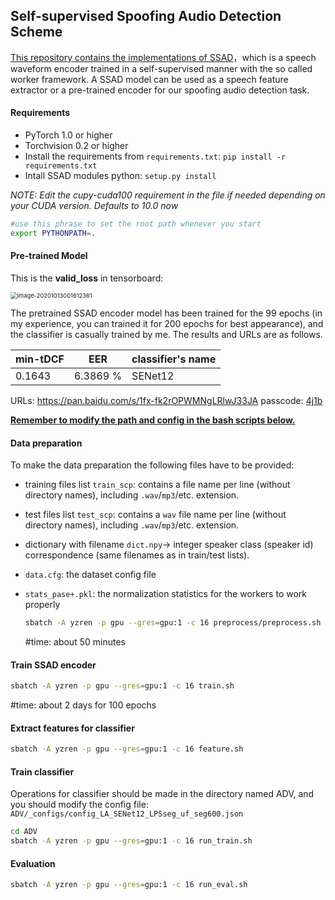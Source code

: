 ## Self-supervised Spoofing Audio Detection Scheme

<u>This repository contains the implementations of SSAD</u>，which is a speech waveform encoder trained in a self-supervised manner with the so called worker framework. A SSAD model can be used as a speech feature extractor or a pre-trained encoder for our spoofing audio detection task.

#### Requirements

- PyTorch 1.0 or higher
- Torchvision 0.2 or higher
- Install the requirements from `requirements.txt`: `pip install -r requirements.txt`
- Intall SSAD modules python: `setup.py install`

*NOTE: Edit the cupy-cuda100 requirement in the file if needed depending on your CUDA version. Defaults to 10.0 now*

```bash
#use this phrase to set the root path whenever you start
export PYTHONPATH=.
```



#### Pre-trained Model

This is the **valid_loss** in tensorboard:

<img src="https://github.com/DangerousQiang/SSAD/edit/main/images/valid_loss.png" alt="image-20201013001612361" style="zoom:67%;" />

The pretrained SSAD encoder model has been trained for the 99 epochs (in my experience, you can trained it for 200 epochs for best appearance), and the classifier is casually trained by me. The results and URLs are as follows.

| min-tDCF | EER      | classifier's name |
| -------- | -------- | ----------------- |
| 0.1643   | 6.3869 % | SENet12           |

URLs: https://pan.baidu.com/s/1fx-fk2rOPWMNgLRlwJ33JA  passcode: [4j1b]()



**<u>Remember to modify the path and config in the bash scripts below.</u>**

#### Data preparation

To make the data preparation the following files have to be provided:

- training files list `train_scp`: contains a file name per line (without directory names), including `.wav`/`mp3`/etc. extension.

- test files list `test_scp`: contains a `wav` file name per line (without directory names), including `.wav`/`mp3`/etc. extension.

- dictionary with filename `dict.npy`-> integer speaker class (speaker id) correspondence (same filenames as in train/test lists).

- `data.cfg`: the dataset config file

- `stats_pase+.pkl`: the normalization statistics for the workers to work properly

  ```bash
  sbatch -A yzren -p gpu --gres=gpu:1 -c 16 preprocess/preprocess.sh
  ```

  #time: about 50 minutes

#### Train SSAD encoder

```bash
sbatch -A yzren -p gpu --gres=gpu:1 -c 16 train.sh
```

#time: about 2 days for 100 epochs

#### Extract features for classifier

```bash
sbatch -A yzren -p gpu --gres=gpu:1 -c 16 feature.sh
```

#### Train classifier

Operations for classifier should be made in the directory named ADV, and you should modify the config file: `ADV/_configs/config_LA_SENet12_LPSseg_uf_seg600.json`

```bash
cd ADV
sbatch -A yzren -p gpu --gres=gpu:1 -c 16 run_train.sh
```

#### Evaluation

```bash
sbatch -A yzren -p gpu --gres=gpu:1 -c 16 run_eval.sh
```

